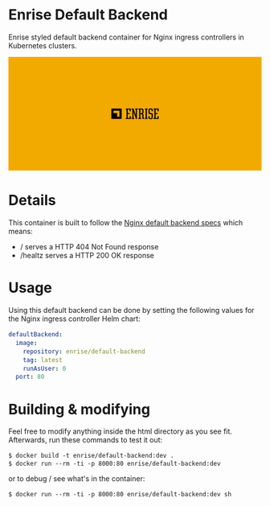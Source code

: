 # Enrise Default Backend

Enrise styled default backend container for Nginx ingress controllers in Kubernetes clusters.

![Example](example.jpg)

# Details

This container is built to follow the [Nginx default backend specs](https://kubernetes.github.io/ingress-nginx/user-guide/default-backend/) which means:
* / serves a HTTP 404 Not Found response
* /healtz serves a HTTP 200 OK response

# Usage

Using this default backend can be done by setting the following values for the Nginx ingress controller Helm chart:

```yaml
defaultBackend:
  image:
    repository: enrise/default-backend
    tag: latest
    runAsUser: 0
  port: 80
```

# Building & modifying

Feel free to modify anything inside the html directory as you see fit. Afterwards, run these commands to test it out:

```shell script
$ docker build -t enrise/default-backend:dev .
$ docker run --rm -ti -p 8000:80 enrise/default-backend:dev
```
or to debug / see what's in the container:

```shell script
$ docker run --rm -ti -p 8000:80 enrise/default-backend:dev sh
```
